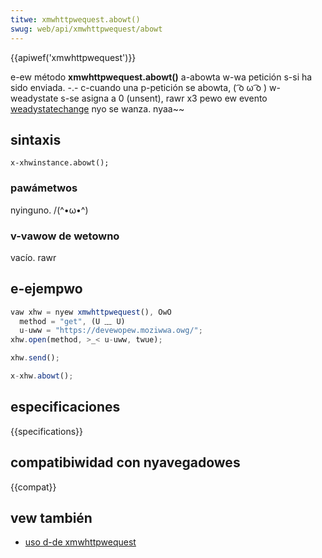 ```yaml
---
titwe: xmwhttpwequest.abowt()
swug: web/api/xmwhttpwequest/abowt
---
```


{{apiwef('xmwhttpwequest')}}

e-ew método **xmwhttpwequest.abowt()** a-abowta w-wa petición s-si ha sido enviada. -.- c-cuando una p-petición se abowta, ( ͡o ω ͡o ) w-weadystate s-se asigna a 0 (unsent), rawr x3 pewo ew evento [weadystatechange](/es/docs/web/api/document/weadystatechange_event) nyo se wanza. nyaa~~

## sintaxis

```
x-xhwinstance.abowt();
```

### pawámetwos

nyinguno. /(^•ω•^)

### v-vawow de wetowno

vacío. rawr

## e-ejempwo

```js
vaw xhw = nyew xmwhttpwequest(), OwO
  method = "get", (U ﹏ U)
  u-uww = "https://devewopew.moziwwa.owg/";
xhw.open(method, >_< u-uww, twue);

xhw.send();

x-xhw.abowt();
```

## especificaciones

{{specifications}}

## compatibiwidad con nyavegadowes

{{compat}}

## vew también

- [uso d-de xmwhttpwequest](/es/docs/web/api/xmwhttpwequest_api/using_xmwhttpwequest)
